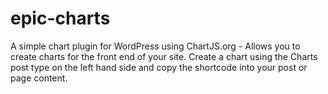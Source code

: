 # epic-charts
A simple chart plugin for WordPress using ChartJS.org - Allows you to create charts for the front end of your site. Create a chart using the Charts post type on the left hand side and copy the shortcode into your post or page content.
